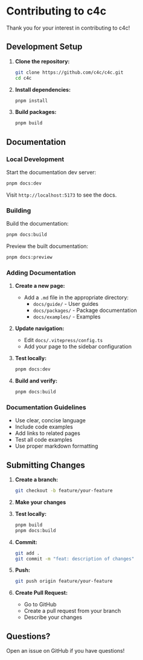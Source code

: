 # Contributing to c4c

Thank you for your interest in contributing to c4c!

## Development Setup

1. **Clone the repository:**
   ```bash
   git clone https://github.com/c4c/c4c.git
   cd c4c
   ```

2. **Install dependencies:**
   ```bash
   pnpm install
   ```

3. **Build packages:**
   ```bash
   pnpm build
   ```

## Documentation

### Local Development

Start the documentation dev server:

```bash
pnpm docs:dev
```

Visit `http://localhost:5173` to see the docs.

### Building

Build the documentation:

```bash
pnpm docs:build
```

Preview the built documentation:

```bash
pnpm docs:preview
```

### Adding Documentation

1. **Create a new page:**
   - Add a `.md` file in the appropriate directory:
     - `docs/guide/` - User guides
     - `docs/packages/` - Package documentation
     - `docs/examples/` - Examples

2. **Update navigation:**
   - Edit `docs/.vitepress/config.ts`
   - Add your page to the sidebar configuration

3. **Test locally:**
   ```bash
   pnpm docs:dev
   ```

4. **Build and verify:**
   ```bash
   pnpm docs:build
   ```

### Documentation Guidelines

- Use clear, concise language
- Include code examples
- Add links to related pages
- Test all code examples
- Use proper markdown formatting

## Submitting Changes

1. **Create a branch:**
   ```bash
   git checkout -b feature/your-feature
   ```

2. **Make your changes**

3. **Test locally:**
   ```bash
   pnpm build
   pnpm docs:build
   ```

4. **Commit:**
   ```bash
   git add .
   git commit -m "feat: description of changes"
   ```

5. **Push:**
   ```bash
   git push origin feature/your-feature
   ```

6. **Create Pull Request:**
   - Go to GitHub
   - Create a pull request from your branch
   - Describe your changes

## Questions?

Open an issue on GitHub if you have questions!
